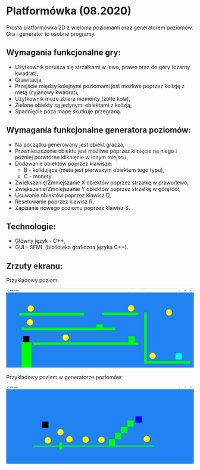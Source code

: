 # Platformówka (08.2020)
Prosta platformówka 2D z wieloma poziomami oraz generatorem poziomów. Gra i generator to osobne programy.

## Wymagania funkcjonalne gry:
* Użytkownik porusza się strzałkami w lewo, prawo oraz do góry (czarny kwadrat),
* Grawitacja,
* Przejście między kolejnymi poziomami jest możliwe poprzez kolizję z metą (cyjanowy kwadrat),
* Użytkownik może zbiera momenty (żółte koła),
* Zielone obiekty są jedynymi obiektami z kolizją,
* Spadnięcie poza mapę skutkuje przegraną.

## Wymagania funkcjonalne generatora poziomów:
* Na początku generowany jest obiekt gracza,
* Przemieszczenie obiektu jest możliwe poprzez klinięcie na niego i później potwtórne kliknięcie w innym miejscu,
* Dodawanie obiektów poprzez klawisze:
    * B - kolidujące (meta jest pierwszym obiektem tego typu),
    * C - monety.
* Zwiększanie/Zmniejszanie X obiektów poprzez strzałkę w prawo/lewo,
* Zwiększanie/Zmniejszanie Y obiektów poprzez strzałkę w górę/dół,
* Usuwanie obiektów poprzez klawisz D,
* Resetowanie poprzez klawisz R,
* Zapisanie nowego poziomu poprzez klawisz S.

## Technologie:
* Główny język - C++,
* GUI - SFML (biblioteka graficzna języka C++).

## Zrzuty ekranu:

Przykładowy poziom:
<p align="center">
    <img src="img/platformowka.png">
</p>

Przykładowy poziom w generatorze poziomów:
<p align="center">
    <img src="img/generator-poziomow.png">
</p>
